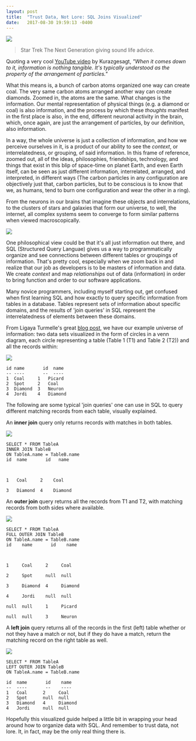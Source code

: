 ```yaml
---
layout: post
title:  "Trust Data, Not Lore: SQL Joins Visualized"
date:   2017-08-30 19:59:13 -0400
---
```


![](https://68.media.tumblr.com/52c04c960042f7e614e36fce0833f995/tumblr_oow3quxpdg1swxsyto2_500.jpg)
> Star Trek The Next Generation giving sound life advice.

Quoting a very cool [YouTube video](https://www.youtube.com/watch?v=yWO-cvGETRQ) by Kurazgesagt, *"When it comes down to it, information is nothing tangible. It's typically understood as the property of the arrangement of particles."* 

What this means is, a bunch of carbon atoms organized one way can create coal. The very same carbon atoms arranged another way can create diamonds. Zoomed in, the atoms are the same. What changes is the information. Our mental representation of physical things (e.g. a diamond or coal) is also information, and the process by which these *thoughts* manifest in the first place is also, in the end, different neuronal activity in the brain, which, once again, are just the arrangement of particles, by our definition, also information. 

In a way, the whole universe is just a collection of information, and how we perceive ourselves in it, is a product of our ability to see the *context*, or interrelatedness, or grouping, of said information. In this frame of reference, zoomed out, all of the ideas, philosophies, friendships, technology, and things that exist in this blip of space-time on planet Earth, and even Earth itself, can be seen as just different information, interrelated, arranged, and interpreted, in different ways (The carbon particles in any configuration are objectively just that, carbon particles, but to be conscious is to know that we, as humans, tend to burn one configuration and wear the other in a ring). 

From the neurons in our brains that imagine these objects and interrelations, to the clusters of stars and galaxies that form our universe, to well, the internet, all complex systems seem to converge to form similar patterns when viewed macroscopically.

![](https://lh3.googleusercontent.com/-Oscj5uMcXjI/VZJJviwnVhI/AAAAAAAAC6U/5tgUX2CHFUc/w530-h502-p-rw/FB_IMG_1435602576152.jpg)

One philosophical view could be that it's all just information out there, and SQL (Structured Query Languae) gives us a way to programmatically organize and see connections between different tables or groupings of information. That's pretty cool, especially when we zoom back in and realize that our job as developers is to be masters of information and data. We create *context* and map *relationships* out of data (information) in order to bring function and order to our software applications. 

Many novice programmers, including myself starting out, get confused when first learning SQL and how exactly to query specific information from tables in a database. Tables represent sets of information about specific domains, and the results of 'join queries' in SQL represent the interrelatedness of elements between these domains.

From Ligaya Turmelle's great [blog post](http://www.khankennels.com/blog/index.php/archives/2007/04/20/getting-joins/), we have our example universe of information: two data sets visualized in the form of circles in a venn diagram, each circle representing a table (Table 1 (T1) and Table 2 (T2)) and all the records within:

![](http://www.khankennels.com/blog/wp-content/uploads/2007/04/basicvenn.png)

```
id name       id  name
-- ----       --  ----
1  Coal     1   Picard
2  Spot     2   Coal
3  Diamond  3   Neuron
4  Jordi    4   Diamond
```

The following are some typical 'join queries' one can use in SQL to query different matching records from each table, visually explained.

An **inner join** query only returns records with matches in both tables. 

![](http://www.khankennels.com/blog/wp-content/uploads/2007/04/venn1.png)

```
SELECT * FROM TableA
INNER JOIN TableB
ON TableA.name = TableB.name
id  name       id   name



1   Coal     2    Coal

3   Diamond  4    Diamond

```

An **outer join** query returns all the records from T1 and T2, with matching records from both sides where available.

![](http://www.khankennels.com/blog/wp-content/uploads/2007/04/outervenn.png)

```
SELECT * FROM TableA
FULL OUTER JOIN TableB
ON TableA.name = TableB.name
id    name       id    name



1     Coal     2     Coal

2     Spot     null  null

3     Diamond  4     Diamond

4     Jordi    null  null

null  null     1     Picard

null  null     3     Neuron
```

A **left join** query returns all of the records in the first (left) table whether or not they have a match or not, but if they do have a match, return the matching record on the right table as well. 

![](http://www.khankennels.com/blog/wp-content/uploads/2007/04/left_venn.png)

```
SELECT * FROM TableA
LEFT OUTER JOIN TableB
ON TableA.name = TableB.name

id  name       id    name
--  ----       --    ----
1   Coal      2     Coal
2   Spot      null  null
3   Diamond   4     Diamond
4   Jordi     null  null
```

Hopefully this visualized guide helped a little bit in wrapping your head around how to organize data with SQL. And remember to trust data, not lore. It, in fact, may be the only real thing there is.
